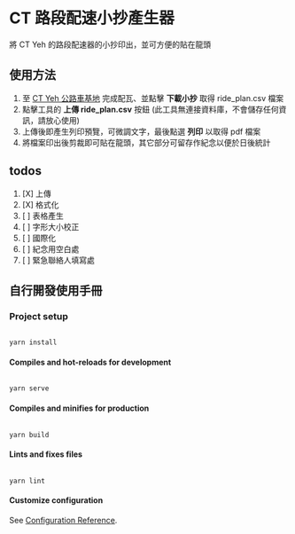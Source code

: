 # CT 路段配速小抄產生器

將 CT Yeh 的路段配速器的小抄印出，並可方便的貼在龍頭

## 使用方法

1. 至 [CT Yeh 公路車基地](https://www.ctyeh.com/routelist) 完成配瓦、並點擊 **下載小抄** 取得 ride_plan.csv 檔案
2. 點擊工具的 **上傳 ride_plan.csv** 按鈕 (此工具無連接資料庫，不會儲存任何資訊，請放心使用)
3. 上傳後即產生列印預覽，可微調文字，最後點選 **列印** 以取得 pdf 檔案
4. 將檔案印出後剪裁即可貼在龍頭，其它部分可留存作紀念以便於日後統計

## todos

1. [X] 上傳
2. [X] 格式化
3. [ ] 表格產生
4. [ ] 字形大小校正
5. [ ] 國際化
6. [ ] 紀念用空白處
7. [ ] 緊急聯絡人填寫處

## 自行開發使用手冊

### Project setup

```

yarn install

```

#### Compiles and hot-reloads for development

```

yarn serve

```

#### Compiles and minifies for production

```

yarn build

```

#### Lints and fixes files

```

yarn lint

```

#### Customize configuration

See [Configuration Reference](https://cli.vuejs.org/config/).
